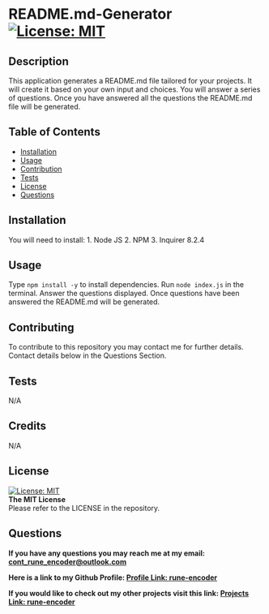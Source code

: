 # README.md-Generator   [![License: MIT](https://img.shields.io/badge/License-MIT-yellow.svg)](https://opensource.org/licenses/MIT) 

 ## Description
 
 This application generates a README.md file tailored for your projects.  It will create it based on your own input and choices.  You will answer a series of questions.  Once you have answered all the questions the README.md file will be generated.  
 
 ## Table of Contents
 
 - [Installation](#installation)
 - [Usage](#usage)
 - [Contribution](#contribution)
 - [Tests](#tests)
 - [License](#license)
 - [Questions](#Questions)
 
 ## Installation
 
 You will need to install:  1. Node JS  2. NPM  3. Inquirer 8.2.4  
 
 ## Usage
 
 Type `npm install -y` to install dependencies.  Run `node index.js` in the terminal.  Answer the questions displayed.  Once questions have been answered the README.md will be generated.    
 
 ## Contributing
 
 To contribute to this repository you may contact me for further details.  Contact details below in the Questions Section.
 
 ## Tests
 
 N/A
 
 ## Credits
 
 N/A
 
 ## License

 [![License: MIT](https://img.shields.io/badge/License-MIT-yellow.svg)](https://opensource.org/licenses/MIT)  
 **The MIT License**  
 Please refer to the LICENSE in the repository.

 ## Questions
 
 **If you have any questions you may reach me at my email: [cont_rune_encoder@outlook.com](mailto:cont_rune_encoder@outlook.com)**  

 **Here is a link to my Github Profile: [Profile Link: rune-encoder](https://github.com/rune-encoder)**  

 **If you would like to check out my other projects visit this link: [Projects Link: rune-encoder](https://github.com/rune-encoder?tab=repositories)**  
    
